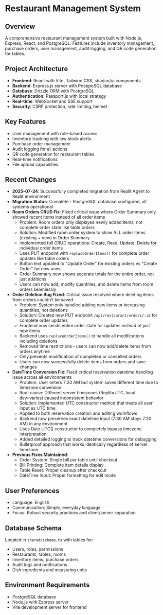 # Restaurant Management System

## Overview
A comprehensive restaurant management system built with Node.js, Express, React, and PostgreSQL. Features include inventory management, purchase orders, user management, audit logging, and QR code generation for tables.

## Project Architecture
- **Frontend**: React with Vite, Tailwind CSS, shadcn/ui components
- **Backend**: Express.js server with PostgreSQL database
- **Database**: Drizzle ORM with PostgreSQL
- **Authentication**: Passport.js with local strategy
- **Real-time**: WebSocket and SSE support
- **Security**: CSRF protection, rate limiting, helmet

## Key Features
- User management with role-based access
- Inventory tracking with low stock alerts
- Purchase order management
- Audit logging for all actions
- QR code generation for restaurant tables
- Real-time notifications
- File upload capabilities

## Recent Changes
- **2025-07-24**: Successfully completed migration from Replit Agent to Replit environment
- **Migration Status**: Complete - PostgreSQL database configured, all systems operational
- **Room Orders CRUD Fix**: Fixed critical issue where Order Summary only showed recent items instead of all order items
  - Problem: Room orders only displayed newly added items, not complete order state like table orders
  - Solution: Modified room order system to show ALL order items (existing + new) in Order Summary
  - Implemented full CRUD operations: Create, Read, Update, Delete for individual order items
  - Uses PUT endpoint with `replaceOrderItems()` for complete order updates like table orders
  - Button text updated to "Update Order" for existing orders vs "Create Order" for new ones
  - Order Summary now shows accurate totals for the entire order, not just additions
  - Users can now add, modify quantities, and delete items from room orders seamlessly
- **Order Deletion Bug Fixed**: Critical issue resolved where deleting items from orders couldn't be saved
  - Problem: System only handled adding new items or increasing quantities, not deletions
  - Solution: Created new PUT endpoint `/api/restaurant/orders/:id` for complete order updates
  - Frontend now sends entire order state for updates instead of just new items
  - Backend uses `replaceOrderItems()` to handle all modifications including deletions
  - Removed time restrictions - users can now add/delete items from orders anytime
  - Only prevents modification of completed or cancelled orders
  - Users can now successfully delete items from orders and save changes
- **DateTime Conversion Fix**: Fixed critical reservation datetime handling issue across all environments
  - Problem: User enters 7:30 AM but system saves different time due to timezone conversion
  - Root cause: Different server timezones (Replit=UTC, local dev=varies) caused inconsistent behavior
  - Solution: Implemented UTC constructor method that treats all user input as UTC time
  - Applied to both reservation creation and editing workflows
  - Backend now preserves exact datetime input (7:30 AM stays 7:30 AM) in any environment
  - Uses Date.UTC() constructor to completely bypass timezone interpretation
  - Added detailed logging to track datetime conversions for debugging
  - Bulletproof approach that works identically regardless of server timezone
- **Previous Fixes Maintained**:
  - Order System: Single bill per table until checkout
  - Bill Printing: Complete item details display
  - Table Reset: Proper cleanup after checkout
  - DateTime Input: Proper formatting for edit mode

## User Preferences
- Language: English
- Communication: Simple, everyday language
- Focus: Robust security practices and client/server separation

## Database Schema
Located in `shared/schema.ts` with tables for:
- Users, roles, permissions
- Restaurants, tables, rooms
- Inventory items, purchase orders
- Audit logs and notifications
- Dish ingredients and measuring units

## Environment Requirements
- PostgreSQL database
- Node.js with Express server
- Vite development server for frontend